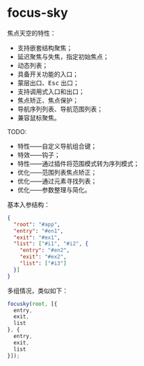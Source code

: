 # focus-sky

焦点天空的特性：

- 支持嵌套结构聚焦；
- 延迟聚焦与失焦，指定初始焦点；
- 动态列表；
- 具备开关功能的入口；
- 蒙层出口、<kbd>Esc</kbd> 出口；
- 支持调用式入口和出口；
- 焦点矫正、焦点保护；
- 导航序列列表、导航范围列表；
- 兼容鼠标聚焦。

TODO:

- 特性——自定义导航组合键；
- 特效——钩子；
- 特性——通过插件将范围模式转为序列模式；
- 优化——范围列表焦点矫正；
- 优化——通过元素寻找列表；
- 优化——参数整理与简化。



基本入参结构：

```json
{
  "root": "#app",
  "entry": "#en1",
  "exit": "#ex1",
  "list": ["#i1", "#i2", {
    "entry": "#en2",
    "exit": "#ex2",
    "list": ["#i3"]
  }]
}
```

多组情况，类似如下：

```javascript
focusky(root, [{
  entry,
  exit,
  list
}, {
  entry,
  exit,
  list
}]);
```